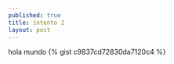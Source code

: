 ```yaml
---
published: true
title: intento 2
layout: post
---
```

hola mundo
{% gist c9837cd72830da7120c4 %}